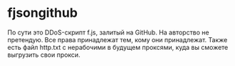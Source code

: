 # fjsongithub
По сути это DDoS-скрипт f.js, залитый на GitHub. На авторство не претендую. Все права принадлежат тем, кому они принадлежат.
Также есть файл http.txt с нерабочими в будущем проксями, куда вы сможете выгрузить свои прокси.
